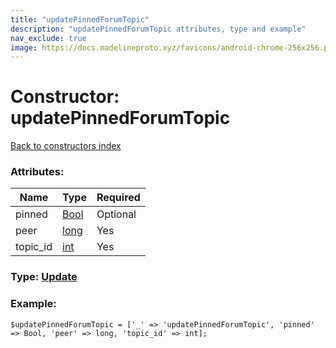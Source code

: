 ```yaml
---
title: "updatePinnedForumTopic"
description: "updatePinnedForumTopic attributes, type and example"
nav_exclude: true
image: https://docs.madelineproto.xyz/favicons/android-chrome-256x256.png
---
```

# Constructor: updatePinnedForumTopic  
[Back to constructors index](/API_docs/constructors/index.html)



### Attributes:

| Name     |    Type       | Required |
|----------|---------------|----------|
|pinned|[Bool](/API_docs/types/Bool.html) | Optional|
|peer|[long](/API_docs/types/long.html) | Yes|
|topic\_id|[int](/API_docs/types/int.html) | Yes|



### Type: [Update](/API_docs/types/Update.html)


### Example:

```
$updatePinnedForumTopic = ['_' => 'updatePinnedForumTopic', 'pinned' => Bool, 'peer' => long, 'topic_id' => int];
```  
